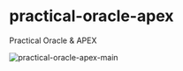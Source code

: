 # practical-oracle-apex

Practical Oracle &amp; APEX

![practical-oracle-apex-main](https://github.com/user-attachments/assets/8ccbd337-8c7e-4c76-8c83-41d4ef98a28c)

